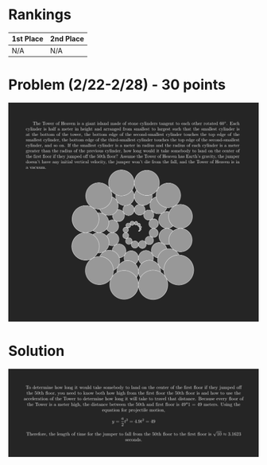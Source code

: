 # Rankings

|**1st Place**|**2nd Place**|
|----|----|
|N/A|N/A|

# Problem (2/22-2/28) - 30 points
<p align="center"><img src="https://raw.githubusercontent.com/GodwinMHS/godwinmhs.github.io/main/images/w14p_b.jpg?raw=true"/></p>

# Solution
<p align="center"><img src="https://raw.githubusercontent.com/GodwinMHS/godwinmhs.github.io/main/images/w14s_b.jpg?raw=true"/></p>
